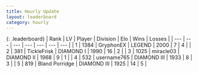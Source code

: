 ```yaml
---
title: Hourly Update
layout: leaderboard
category: hourly
---
```


{: .leaderboard}
| Rank | LV | Player | Division | Elo | Wins | Losses |
| --- | --- | --- | --- | --- | --- | --- |
| <span data-change="0">1</span> | 1384 | <span title="ID: 315148">GryphonEX</span> | LEGEND | <span data-change="0">2000</span> | <span data-change="0">7</span> | <span data-change="0">4</span> |
| <span data-change="0">2</span> | 381 | <span title="ID: 512212">TickleFrisk</span> | DIAMOND I | <span data-change="0">1990</span> | <span data-change="0">16</span> | <span data-change="0">2</span> |
| <span data-change="0">3</span> | 1025 | <span title="ID: 416373">miracle03</span> | DIAMOND II | <span data-change="12">1968</span> | <span data-change="1">9</span> | <span data-change="0">1</span> |
| <span data-change="0">4</span> | 532 | <span title="ID: 188640">username765</span> | DIAMOND III | <span data-change="0">1933</span> | <span data-change="0">8</span> | <span data-change="0">3</span> |
| <span data-change="0">5</span> | 819 | <span title="ID: 466895">Bland Porridge</span> | DIAMOND III | <span data-change="0">1925</span> | <span data-change="0">14</span> | <span data-change="0">5</span> |